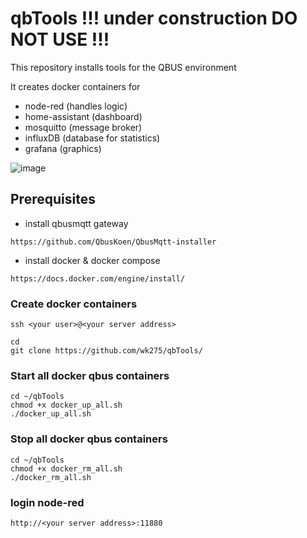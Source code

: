 # qbTools  !!! under construction DO NOT USE !!!

This repository installs tools for the QBUS environment

It creates docker containers for
- node-red (handles logic)
- home-assistant (dashboard)
- mosquitto (message broker)
- influxDB (database for statistics)
- grafana (graphics)

![image](https://user-images.githubusercontent.com/55239601/209998587-25c881c1-5b57-41b7-9663-6eb05b8960b1.png)


## Prerequisites
- install qbusmqtt gateway
``` 
https://github.com/QbusKoen/QbusMqtt-installer
```
- install docker & docker compose
```
https://docs.docker.com/engine/install/
```
### Create docker containers
`ssh <your user>@<your server address>`

```
cd
git clone https://github.com/wk275/qbTools/
```

### Start all docker qbus containers
```
cd ~/qbTools
chmod +x docker_up_all.sh
./docker_up_all.sh
```
### Stop all docker qbus containers
```
cd ~/qbTools
chmod +x docker_rm_all.sh
./docker_rm_all.sh
```

### login node-red
`http://<your server address>:11880`

